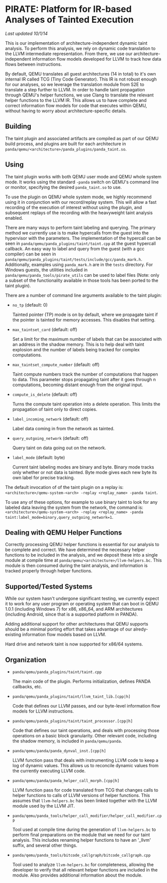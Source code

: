 PIRATE: Platform for IR-based Analyses of Tainted Execution
========

*Last updated 10/1/14*

This is our implementation of architecture-independent dynamic taint analysis.
To perform this analysis, we rely on dynamic code translation to the LLVM
intermediate representation.  From there, we use our architecture-independent
information flow models developed for LLVM to track how data flows between
instructions.

By default, QEMU translates all guest architectures (14 in total) to it's own
internal IR called TCG (Tiny Code Generator).  This IR is not robust enough for
our analyses, so we leverage the translation module from S2E to translate a step
further to LLVM.  In order to handle taint propagation through QEMU's helper
functions, we use Clang to translate the relevant helper functions to the LLVM
IR.  This allows us to have complete and correct information flow models for
code that executes within QEMU, without having to worry about
architecture-specific details.

Building
--------
The taint plugin and associated artifacts are compiled as part of our QEMU build
process, and plugins are built for each architecture in
`panda/qemu/<architecture>/panda_plugins/panda_taint.so`.

Using
--------
The taint plugin works with both QEMU user mode and QEMU whole system mode.  It
works using the standard `-panda` switch on QEMU's command line or
monitor, specifying the desired `panda_taint.so` to use.

To use the plugin on QEMU whole system mode, we highly recommend using it in
conjunction with our record/replay system.  This will allow a fast recording of
the execution of interest without using the plugin, and subsequent replays of
the recording with the heavyweight taint analysis enabled.

There are many ways to perform taint labeling and querying.  The primary method
we currently use is to make hypercalls from the guest into the hypervisor with
the parameters.  The implementation of the hypercall can be seen in
`panda/qemu/panda_plugins/taint/taint.cpp` at the guest hypercall callback.  An
easy way to label and query from the guest (with a gcc compiler) can be seen in
`panda/qemu/panda_plugins/taint/tests/include/gcc/panda_mark.h`.  Additionally,
examples using `panda_mark.h` are in the `tests` directory.  For Windows guests,
the utilities included in `panda/qemu/panda_tools/pirate_utils` can be
used to label files (Note: only a subset of the functionality available in
those tools has been ported to the taint plugin).

There are a number of command line arguments available to the taint plugin:

* `no_tp` (default: 0)

   Tainted pointer (TP) mode is on by default, where we propagate taint if the
   pointer is tainted for memory accesses.  This disables that setting.

* `max_taintset_card` (default: off)

   Set a limit for the maximum number of labels that can be associated with an
   address in the shadow memory.  This is to help deal with taint explosion and
   the number of labels being tracked for complex computations.

* `max_taintset_compute_number` (default: off)

   Taint compute numbers track the number of computations that happen to data.
   This parameter stops propagating taint after it goes through n computations,
   becoming distant enough from the original input.

* `compute_is_delete` (default: off)

   Turns the compute taint operation into a delete operation.  This limits the
   propagation of taint only to direct copies.

* `label_incoming_network` (default: off)

   Label data coming in from the network as tainted.

* `query_outgoing_network` (default: off)

   Query taint on data going out on the network.

* `label_mode` (default: byte)

   Current taint labeling modes are binary and byte.  Binary mode tracks only
   whether or not data is tainted.  Byte mode gives each new byte its own label
   for precise tracking.

The default invocation of of the taint plugin on a replay is:
`<architecture>/qemu-system-<arch> -replay <replay_name> -panda taint`.

To use any of these options, for example to use binary taint to look for any
labeled data leaving the system from the network, the command is:
`<architecture>/qemu-system-<arch> -replay <replay_name> -panda
taint:label_mode=binary,query_outgoing_network=1`.

Dealing with QEMU Helper Functions
--------
Correctly processing QEMU helper functions is essential for our analysis to be
complete and correct.  We have determined the necessary helper functions to be
included in the analysis, and we deposit these into a single module at compile
time at `panda/qemu/<architecture>/llvm-helpers.bc`.  This module is then
consumed during the taint analysis, and information is tracked properly through
helper functions.

Supported/Tested Systems
--------
While our system hasn't undergone significant testing, we currently expect it to
work for any user program or operating system that can boot in QEMU 1.0.1
(including Windows 7) for x86, x86_64, and ARM architectures (including
Android, since that is a supported platform in PANDA).

Adding additional support for other architectures that QEMU supports should be a
minimal porting effort that takes advantage of our alredy-existing information
flow models based on LLVM.

Hard drive and network taint is now supported for x86/64 systems.

Organization
--------
* `panda/qemu/panda_plugins/taint/taint.cpp`
    
   The main code of the plugin.  Performs initialization, defines PANDA
   callbacks, etc.

* `panda/qemu/panda_plugins/taint/llvm_taint_lib.[cpp|h]`

   Code that defines our LLVM passes, and our byte-level information flow models
   for LLVM instructions.
   
* `panda/qemu/panda_plugins/taint/taint_processor.[cpp|h]`

   Code that defines our taint operations, and deals with processing those
   operations on a basic block granularity.  Other relevant code, including the
   shadow memory, is included in `panda/qemu/panda`.

* `panda/qemu/panda/panda_dynval_inst.[cpp|h]`

   LLVM function pass that deals with instrumenting LLVM code to keep a log of
   dynamic values.  This allows us to reconcile dynamic values from the
   currently executing LLVM code.
   
* `panda/qemu/panda/panda_helper_call_morph.[cpp|h]`

   LLVM function pass for code translated from TCG that changes calls to helper
   functions to calls of LLVM versions of helper functions.  This assumes that
   `llvm-helpers.bc` has been linked together with the LLVM module used by the
   LLVM JIT.

* `panda/qemu/panda_tools/helper_call_modifier/helper_call_modifier.cpp`

   Tool used at compile time during the generation of `llvm-helpers.bc` to
   perform final preparations on the module that we need for our taint analysis.
   This includes renaming helper functions to have an '_llvm' suffix, and
   several other things.

* `panda/qemu/panda_tools/bitcode_callgraph/bitcode_callgraph.cpp`

   Tool used to analyze `llvm-helpers.bc` for completeness, allowing the
   developer to verify that all relevant helper functions are included in the
   module.  Also provides additional information about the module.

